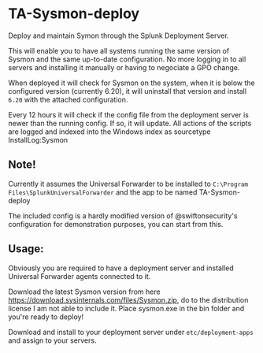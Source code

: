# TA-Sysmon-deploy
Deploy and maintain Symon through the Splunk Deployment Server.

This will enable you to have all systems running the same version of Sysmon and the same up-to-date configuration.
No more logging in to all servers and installing it manually or having to negociate a GPO change.

When deployed it will check for Sysmon on the system, when it is below the configured version (currently 6.20), it will uninstall that version and install `6.20` with the attached configuration.

Every 12 hours it will check if the config file from the deployment server is newer than the running config. If so, it will update.
All actions of the scripts are logged and indexed into the Windows index as sourcetype InstallLog:Sysmon

Note! 
---
Currently it assumes the Universal Forwarder to be installed to `C:\Program Files\SplunkUniversalForwarder` and the app to be named TA-Sysmon-deploy

The included config is a hardly modified version of @swiftonsecurity's configuration for demonstration purposes, you can start from this.

Usage:
---
Obviously you are required to have a deployment server and installed Universal Forwarder agents connected to it.

Download the latest Sysmon version from here https://download.sysinternals.com/files/Sysmon.zip, do to the distribution license I am not able to include it. Place sysmon.exe in the bin folder and you're ready to deploy!

Download and install to your deployment server under `etc/deployment-apps` and assign to your servers.
